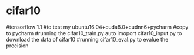 # cifar10
#tensorflow 1.1 
#to test my ubuntu16.04+cuda8.0+cudnn6+pycharm
#copy to pycharm 
#running the cifar10_train.py auto imoport cifar10_input.py to download the data of cifar10
#running     cifar10_eval.py to evalue the precision
